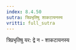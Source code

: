 ```yaml
---
index: 8.4.50
sutra: त्रिप्रभृतिषु शाकटायनस्य
vritti: full_sutra
---
```


त्रिप्रभृतिषु यर: द्वे न - शाकटायनस्य